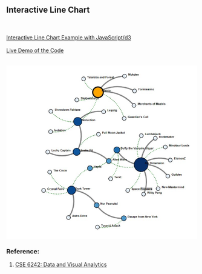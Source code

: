 <h2>Interactive Line Chart</h2>


<br><br>
<a href="graph.html">Interactive Line Chart Example with JavaScript/d3 </a> 
 <br><br>
<a href="https://alpharank.com/spac_001/hg_training/graph.html">Live Demo of the Code </a> 
<br><br>
 
  <div  align="center">
  
 <kbd><img align="center" src="Force_directed_graph.jpg" /></kbd>

</div>

<h3> Reference: </h3>
<ol>
<li> <a href="https://omscs.gatech.edu/cse-6242-data-visual-analytics">CSE 6242: Data and Visual Analytics </a> </li>

</ol>

